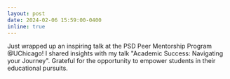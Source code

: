 ```yaml
---
layout: post
date: 2024-02-06 15:59:00-0400
inline: true
---
```


Just wrapped up an inspiring talk at the PSD Peer Mentorship Program @UChicago! I shared insights with my talk "Academic Success: Navigating your Journey". Grateful for the opportunity to empower students in their educational pursuits.